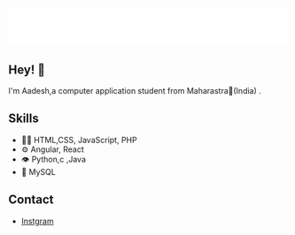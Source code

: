 <h1 align="center">
  <img src="https://github.com/AadeshPatil/AadeshPatil/blob/main/name.svg" alt="Marton Lederer" />
</h1>

## Hey! 👋
I'm Aadesh,a computer application student from Maharastra🚩(India) .



## Skills
- 👨‍💻 HTML,CSS, JavaScript, PHP
- ⚙️ Angular, React
- 👁️ Python,c ,Java
- 💽 MySQL 

## Contact
- [Instgram](https://instagram.com/aadesh.patil_)

